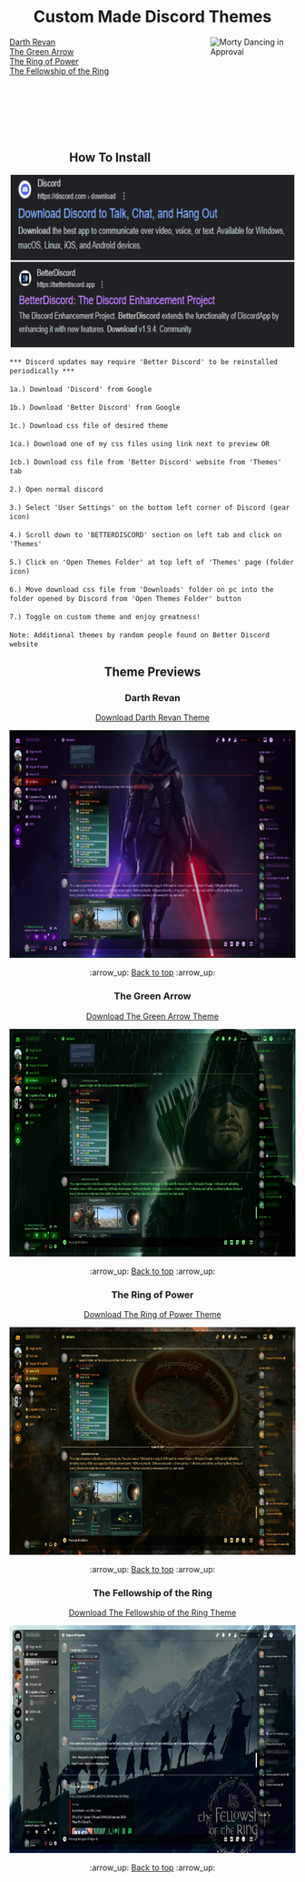 <h1 align='center'>Custom Made Discord Themes</h1>

<img src='approving_morty.gif' alt='Morty Dancing in Approval' width='150px' height='225px' align='right'>

[Darth Revan](#darth-revan)<br>
[The Green Arrow](#the-green-arrow)<br>
[The Ring of Power](#the-ring-of-power)<br>
[The Fellowship of the Ring](#the-fellowship-of-the-ring)<br><br><br><br><br><br><br>

<h2 align='center'>How To Install</h2>

<div align='center'>

<img src="./discord_url_screenshot.png" alt="Discord URL" width="500" height="150">

<img src="./better_discord_url_screenshot.png" alt="Better Discord URL" width="500" height="150">

</div>

    *** Discord updates may require 'Better Discord' to be reinstalled periodically ***

    1a.) Download 'Discord' from Google

    1b.) Download 'Better Discord' from Google

    1c.) Download css file of desired theme
    
    1ca.) Download one of my css files using link next to preview OR
    
    1cb.) Download css file from 'Better Discord' website from 'Themes' tab

    2.) Open normal discord

    3.) Select 'User Settings' on the bottom left corner of Discord (gear icon)

    4.) Scroll down to 'BETTERDISCORD' section on left tab and click on 'Themes'

    5.) Click on 'Open Themes Folder' at top left of 'Themes' page (folder icon)

    6.) Move download css file from 'Downloads' folder on pc into the folder opened by Discord from 'Open Themes Folder' button

    7.) Toggle on custom theme and enjoy greatness!

    Note: Additional themes by random people found on Better Discord website

<!-- custom theme previews -->
<h2 align='center'>Theme Previews</h2>

<h3 align='center'>Darth Revan</h3>
<p align='center'><a href='https://drive.google.com/file/d/1Nejqd8OtL62s2gfyho14A3Ery7awNr9X/view?usp=sharing'>Download Darth Revan Theme</a></p>
<p align='center'>
    <img src="https://github.com/JoshMJohnson/Discord_Themes/blob/main/Theme_Previews/Darth_Revan.jpg" alt="Darth Revan" width="600" height="400">
    <p align='center'>:arrow_up: <a href="#custom-made-discord-themes">Back to top</a> :arrow_up:</p>
</p>

<h3 align='center'>The Green Arrow</h3>
<p align='center'><a href='https://drive.google.com/file/d/1EU-1nR6h0wF0N3KppOfxzQTBED7yfcRz/view?usp=sharing'>Download The Green Arrow Theme</a></p>
<p align='center'>
    <img src="https://github.com/JoshMJohnson/Discord_Themes/blob/main/Theme_Previews/The_Green_Arrow.jpg" alt="The Green Arrow Theme" width="600" height="400">
    <p align='center'>:arrow_up: <a href="#custom-made-discord-themes">Back to top</a> :arrow_up:</p>
</p>

<h3 align='center'>The Ring of Power</h3>
<p align='center'><a href='https://drive.google.com/file/d/15X5LJFcvJRAURqkQFoYPFUxLZWLz1l0Y/view?usp=sharing'>Download The Ring of Power Theme</a></p>
<p align='center'>
    <img src="https://github.com/JoshMJohnson/Discord_Themes/blob/main/Theme_Previews/The_Ring_Of_Power.jpg" alt="The Ring of Power Theme" width="600" height="400">
    <p align='center'>:arrow_up: <a href="#custom-made-discord-themes">Back to top</a> :arrow_up:</p>
</p>

<h3 align='center'>The Fellowship of the Ring</h3>
<p align='center'><a href='https://drive.google.com/file/d/1sq0Bmf4D4CHQuhrdHFKVejBON5j_BI9m/view?usp=sharing'>Download The Fellowship of the Ring Theme</a></p>
<p align='center'>
    <img src="https://github.com/JoshMJohnson/Discord_Themes/blob/main/Theme_Previews/The_Fellowship_Of_The_Ring.jpg" alt="The Fellowship of the Ring Theme" width="600" height="400">
    <p align='center'>:arrow_up: <a href="#custom-made-discord-themes">Back to top</a> :arrow_up:</p>
</p>
